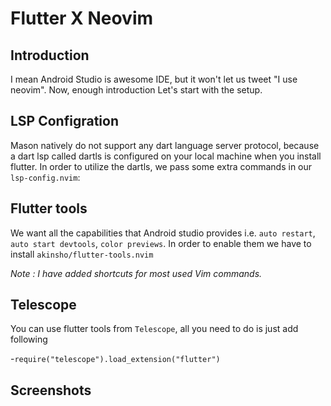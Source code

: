 # Flutter X Neovim

## Introduction 
I mean Android Studio is awesome IDE, but it won't let us tweet "I use neovim". Now, enough introduction Let's start with the setup.

## LSP Configration
Mason natively do not support any dart language server protocol, because a dart lsp called dartls is configured on your local machine when you install flutter. In order to utilize the dartls, we pass some extra commands in our `lsp-config.nvim`:

<script src="https://gist.github.com/laggedskapari/7f0bf9e24bb6062f1d32263b36b73cba.js"></script>

## Flutter tools
We want all the capabilities that Android studio provides i.e. `auto restart`, `auto start devtools`, `color previews`. In order to enable them we have to install `akinsho/flutter-tools.nvim`

<script src="https://gist.github.com/laggedskapari/e49f7cc617003983ced32d0d3d002dff.js"></script>

*Note : I have added shortcuts for most used Vim commands.*

## Telescope 
You can use flutter tools from `Telescope`, all you need to do is just add following 

-`require("telescope").load_extension("flutter")`

<script src="https://gist.github.com/laggedskapari/b342eef1264b98d03a56b816eefe77fb.js"></script>

## Screenshots


